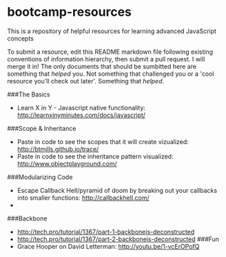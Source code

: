 bootcamp-resources
==================

This is a repository of helpful resources for learning advanced JavaScript concepts

To submit a resource, edit this README markdown file following existing conventions of information hierarchy, then submit a pull request. I will merge it in! The only documents that should be sumbitted here are something that *helped* you. Not something that challenged you or a 'cool resource you'll check out later'. Something that _helped_.

###The Basics
* Learn X in Y - Javascript native functionality: http://learnxinyminutes.com/docs/javascript/


###Scope & Inheritance
* Paste in code to see the scopes that it will create vizualized: http://btmills.github.io/trace/
* Paste in code to see the inheritance pattern visualized: http://www.objectplayground.com/


###Modularizing Code
* Escape Callback Hell/pyramid of doom by breaking out your callbacks into smaller functions: http://callbackhell.com/
* 

###Backbone
* http://tech.pro/tutorial/1367/part-1-backbonejs-deconstructed
* http://tech.pro/tutorial/1367/part-2-backbonejs-deconstructed
###Fun
* Grace Hooper on David Letterman: http://youtu.be/1-vcErOPofQ
